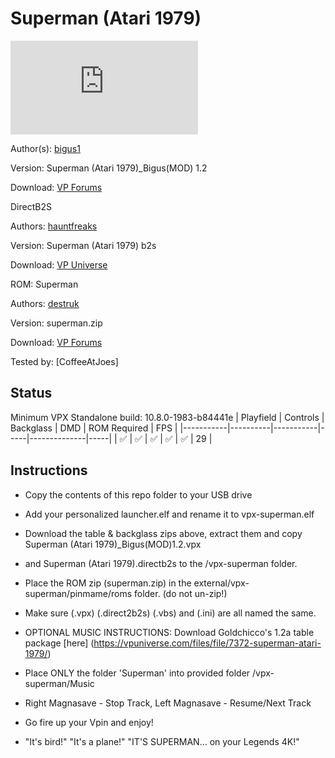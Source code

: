 # Superman (Atari 1979)
![Table Preview](https://www.vpforums.org/index.php?app=downloads&module=display&section=screenshot&record=118791&id=18560&full=1)

Author(s): [bigus1](https://www.vpforums.org/index.php?showuser=107629)
  
Version:  Superman (Atari 1979)_Bigus(MOD) 1.2

Download:  [VP Forums](https://www.vpforums.org/index.php?app=downloads&showfile=18560)

DirectB2S

Authors: [hauntfreaks](https://vpuniverse.com/profile/5216-hauntfreaks/)

Version: Superman (Atari 1979) b2s

Download: [VP Universe](https://vpuniverse.com/files/file/7422-superman-atari-1979-b2s/)


ROM: Superman

Authors: [destruk](https://www.vpforums.org/index.php?showuser=5)

Version: superman.zip

Download: [VP Forums](https://www.vpforums.org/index.php?app=downloads&showfile=181)


Tested by:
[CoffeeAtJoes]

## Status 

Minimum VPX Standalone build: 10.8.0-1983-b84441e
| Playfield | Controls | Backglass | DMD | ROM Required | FPS | 
|-----------|----------|-----------|-----|--------------|-----|
| :white_check_mark: | :white_check_mark: | :white_check_mark: | :white_check_mark: | :white_check_mark: | 29 |

## Instructions

- Copy the contents of this repo folder to your USB drive
- Add your personalized launcher.elf and rename it to vpx-superman.elf
- Download the table & backglass zips above, extract them and copy Superman (Atari 1979)_Bigus(MOD)1.2.vpx
- and Superman (Atari 1979).directb2s to the /vpx-superman folder.
- Place the ROM zip (superman.zip) in the external/vpx-superman/pinmame/roms folder. (do not un-zip!)
- Make sure (.vpx) (.direct2b2s) (.vbs) and (.ini) are all named the same.

- OPTIONAL MUSIC INSTRUCTIONS: Download Goldchicco's 1.2a table package [here] (https://vpuniverse.com/files/file/7372-superman-atari-1979/)
- Place ONLY the folder 'Superman' into provided folder /vpx-superman/Music
- Right Magnasave - Stop Track, Left Magnasave - Resume/Next Track

- Go fire up your Vpin and enjoy!
- "It's bird!" "It's a plane!" "IT'S SUPERMAN... on your Legends 4K!"